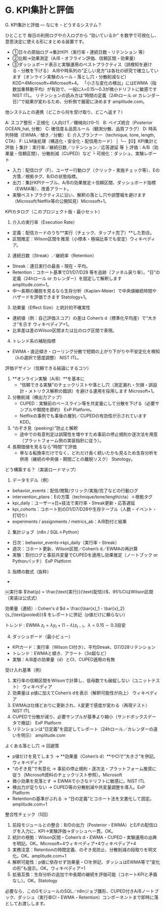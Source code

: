 # G. KPI集計と評価 

G. KPI集計と評価 — なにを・どうするシステム？

ひとことで
毎日の利用ログや介入ログから “効いているか” を数字で可視化し、意思決定に使える形にまとめる装置です。
* ①日々の原始ログ→集計KPI（実行率・連続日数・リテンション 等）
* ②比較→効果測定（A/B・オフライン評価、信頼区間・効果量）
* ③ダッシュボード表示と実験運用のベストプラクティス（誤検知を避ける・分散を下げる）
A/Bや時系列の“正しい見方”は各社の研究で確立しています（オンライン実験のルール・落とし穴・分散削減など）KDD+4Microsoft+4Microsoft+4。 「小さな変化の検出」にはEWMA（指数加重移動平均）が有効で、一般にλ=0.15〜0.3が微小ドリフトに敏感です NIST ITL。 リテンションの読み方は“時間の定義（24hロール or カレンダー日）”で結果が変わるため、分析側で厳密に決めます amplitude.com。

他システムとの連携（どこから何を受け取り、どこへ返す？）

A: スコア整形・正規化（人向けT／機械向け0–1）
B: ベイズ統合（Posterior OCEAN_hat, 分散）
C: 確信度＆品質ルール（観測分散、品質フラグ）
D: 時系列特徴（EWMA／傾き／分散）
E: 介入プランナー（technique, tone, length, CTA）
F: LLM後処理（構造化・安全化・配信用カード）
         │
         └─【G】KPI集計と評価
              ├ 集計：実行率／継続日数／リテンション／応答遅延 等
              ├ 評価：A/B（効果量・信頼区間）、分散削減（CUPED）など
              └ 可視化：ダッシュ、実験レポート
* 入力：配信ログ（F）、ユーザー行動ログ（クリック・実施チェック等）、Eの方策／根拠タグ、B/Dの状態指標。
* 出力：集計KPIテーブル、A/Bの効果推定＋信頼区間、ダッシュボード指標（EWMA等）、改善アラート。
* 実験ベストプラクティスに沿い、解釈の落とし穴や誤警報を避けます（Microsoft/Netflix等の公開知見）Microsoft+1。

KPIカタログ（このプロジェクト版・最小セット）
1) 介入の実行率（Execution Rate）
* 定義：配信カードのうち**実行（チェック、タップ＋完了）**した割合。
* 区間推定：Wilson区間を推奨（小標本・極端比率でも安定）ウィキペディア。
2) 連続日数（Streak）／継続率（Retention）
* Streak：連日実行の最長・現在・平均。
* Retention：コホート基準でD1/D7/D28 等を追跡（ファネル戻り率）。“日”の定義（24hロール or カレンダー）を固定して解釈します amplitude.com+1。
* 中〜長期の離脱を見るなら生存分析（Kaplan–Meier）で中央値継続時間やハザードを評価できます Statology+1。
3) 効果量（Effect Size）と統計的不確実性
* 連続値（例：自己評価スコア）の差は Cohen’s d（標準化平均差）で“大きさ”を示す ウィキペディア+1。
* 比率差は差のWilson区間または比のログ区間で表現。
4) トレンド系の補助指標
* EWMA・直近傾き・ローリング分散で短期の上がり下がりや不安定化を検知（λの選択で感度調整） NIST ITL。

評価デザイン（信頼できる結論にするコツ）
1. **オンライン実験（A/B）**を基本に
    * “信頼できる実験”のチェックリストや落とし穴（測定漏れ・欠損・誤設計・メトリクス解釈の錯誤）を避ける運用を採用します Microsoft+1。
2. 分散削減（検出力アップ）
    * CUPED：実験前のベースライン等を共変量にして分散を下げる（必要サンプルや期間を節約） ExP Platform。
    * Netflixの事例でも事後の層別／CUPEDの有効性が示されています KDD。
3. “のぞき見（peeking）”防止と解釈
    * 途中での有意判定は誤陽性を増やすため事前の停止規則か逐次法を用意（プラットフォーム側の実装指針に従う）。
4. 長期価値を見るなら“時間”で評価
    * 単なる転換率だけでなく、どれだけ長く続いたかも見るため生存分析を併用（継続の中央値・期間ごとの離脱リスク） Statology。

どう構築する？（実装ロードマップ）
1) データモデル（例）
* behavior_events：配信/閲覧/クリック/実施/完了などの行動ログ
* intervention_plans：Eの方策（technique/tone/length/cta）＋根拠タグ
* kpi_daily：ユーザー×日×技法で実行率・Streak更新・応答遅延
* kpi_cohorts：コホート別のD1/D7/D28や生存テーブル（人数・イベント・打切り）
* experiments / assignments / metrics_ab：A/B割付と結果
2) 集計ジョブ（n8n / SQL＋Python）
* 日次：behavior_events→kpi_daily（実行率・Streak）
* 週次：コホート更新、Wilson区間／Cohen’s d／EWMAの再計算
* 実験：割付ログと事前共変量でCUPEDを適用し効果推定（ノートブック or Pythonバッチ） ExP Platform
3) 指標の数式（抜粋）
* 
￼実行率 $\hat{p} = \frac{\text{実行}}{\text{配信}}$、95%CIはWilson区間（実装は公式式）

効果量（連続）: Cohen's d $d = \frac{\bar{x}_1 - \bar{x}_2}{s_{\text{pooled}}}$ をレポートに併記（p値だけに頼らない）

トレンド : EWMA $z_t = \lambda y_t + (1-\lambda)z_{t-1}$、$\lambda=0.15 \sim 0.3$目安

 
4) ダッシュボード（最小ビュー）
* KPIカード：実行率（Wilson CI付き）、平均Streak、D7/D28リテンション
* トレンド：EWMAと傾き、アラート（3σ超など）
* 実験：A/B差の効果量（d）とCI、CUPED適用の有無

受け入れ基準（例）
1. 実行率の信頼区間をWilsonで計算し、低母数でも破綻しない（ユニットテスト） ウィキペディア
2. 効果量は p値に加えてCohen’s dを表示（解釈可能性が向上） ウィキペディア
3. EWMAは仕様どおりに更新され、λ変更で感度が変わる（再現テスト） NIST ITL
4. CUPEDで分散が減り、必要サンプルが基準より縮小（サンドボックスデータで検証） ExP Platform
5. リテンションは“日定義”を固定してレポート（24hロール／カレンダーの違いを明示） amplitude.com

よくある落とし穴 → 回避策
* p値だけを見てしまう → **効果量（Cohen’s d）**やCIで“大きさ”を併記。ウィキペディア
* “のぞき見”で有意化 → 事前の停止規則・逐次法・プラットフォーム推奨に従う（Microsoft資料のチェックリスト参照）。Microsoft
* 微小効果を見落とす → EWMAで小さなドリフトに敏感に。NIST ITL
* 検出力が足りない → CUPED等の分散削減や共変量調整を導入。ExP Platform
* Retentionの基準がぶれる → “日の定義”とコホート法を文書化して固定。amplitude.com+1

整合性チェック（5回）
1. 前段モジュールとの整合：B/Dの出力（Posterior・EWMA）とE/Fの配信ログを入力に、KPI→実験評価→ダッシュへ一貫。OK。
2. 統計の根拠：Wilson区間・Cohen’s d・EWMA・CUPED・実験運用の出典を明記。OK。Microsoft+4ウィキペディア+4ウィキペディア+4
3. 実務注意：Retentionの時間定義、のぞき見防止、分散削減の段取りを明文化。OK。amplitude.com+1
4. 解釈可能性：p値に依存せず効果量・CIを併記、ダッシュはEWMA等で“変化の形”も提示。OK。ウィキペディア+1
5. 拡張互換：生存分析の追加で中長期の継続を評価可能（コホートKPIと矛盾なし）。OK。Statology

必要なら、このGモジュールのSQL／n8nジョブ雛形、CUPED付きA/Bノートブック、ダッシュ（実行率CI・EWMA・Retention）コンポーネントまで即時に落としてお渡しします。
